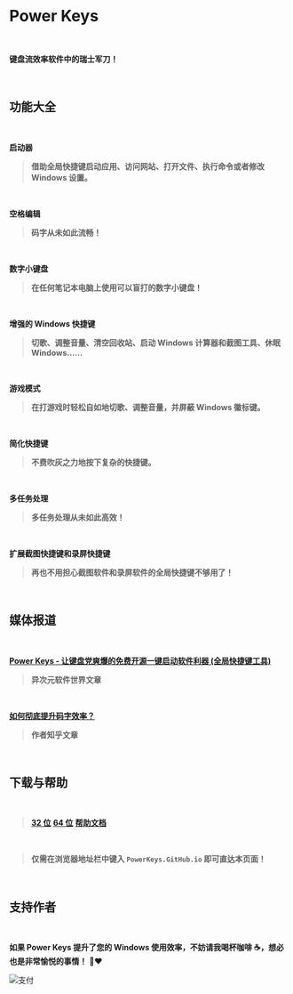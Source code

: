 <br>

# Power Keys

<br>

**键盘流效率软件中的瑞士军刀！**

<br>

## 功能大全

<br>

**启动器**

>**借助全局快捷键启动应用、访问网站、打开文件、执行命令或者修改 Windows 设置。**

<br>

**空格编辑**

>**码字从未如此流畅！**

<br>

**数字小键盘**

>**在任何笔记本电脑上使用可以盲打的数字小键盘！**

<br>

**增强的 Windows 快捷键**

>**切歌、调整音量、清空回收站、启动 Windows 计算器和截图工具、休眠 Windows……**

<br>

**游戏模式**

>**在打游戏时轻松自如地切歌、调整音量，并屏蔽 Windows 徽标键。**

<br>

**简化快捷键**

>**不费吹灰之力地按下复杂的快捷键。**

<br>

**多任务处理**

>**多任务处理从未如此高效！**

<br>

**扩展截图快捷键和录屏快捷键**

>**再也不用担心截图软件和录屏软件的全局快捷键不够用了！**

<br>

## 媒体报道

<br>

[**Power Keys - 让键盘党爽爆的免费开源一键启动软件利器 (全局快捷键工具)**](https://www.iplaysoft.com/power-keys.html) 
> **异次元软件世界文章**

<br>

[**如何彻底提升码字效率？**](https://zhuanlan.zhihu.com/p/37346660)
> **作者知乎文章**

<br>

## 下载与帮助

<br>

> [**32 位**](https://github.com/szzhiyang/PerfectWindows/raw/master/Power-Keys/Power-Keys-x86.exe)   [**64 位**](https://github.com/szzhiyang/PerfectWindows/raw/master/Power-Keys/Power-Keys-x64.exe) [**帮助文档**](https://github.com/szzhiyang/PerfectWindows/wiki/Power-Keys)

<br>

> **仅需在浏览器地址栏中键入 `PowerKeys.GitHub.io` 即可直达本页面！**

<br>

## 支持作者

<br>

**如果 Power Keys 提升了您的 Windows 使用效率，不妨请我喝杯咖啡 :coffee:，想必也是非常愉悦的事情！** :pray::heart:

![支付](https://github.com/szzhiyang/Pics/raw/master/PerfectWindows/Pay.jpg)

